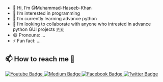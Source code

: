 - 👋 Hi, I’m @Muhammad-Haseeb-Khan
- 👀 I’m interested in programming
- 🌱 I’m currently learning advance python
- 💞️ I’m looking to collaborate with anyone who intrested in advance python GUI projects 🇵🇰
- 😄 Pronouns: ...
- ⚡ Fun fact: ...


## 📫 How to reach me :call_me_hand:


  <!-- ![signal-username-qr-code](https://github.com/user-attachments/assets/0c96b7f9-b5eb-48cc-aec3-6fb6ada83ffd) -->

 
   <div id="badges">

 <!-- Youtube Badge -->
  <a href="https://www.youtube.com/@itxx_hkvlogs4712">
    <img src="https://img.shields.io/badge/YouTube-red?style=for-the-badge&logo=youtube&logoColor=white" alt="Youtube Badge"/>
  </a>

<!-- Instagram Badge  -->
  <a href="https://www.instagram.com/haseeb.khan_official/">
    <img src="https://img.shields.io/badge/Instagram-purple?style=for-the-badge&logo=Instagram&logoColor=white" alt="Medium Badge"/>


  <!-- Face book badge  -->
<a href="https://web.facebook.com/loveis.live.75">
    <img src="https://img.shields.io/badge/My%20Profile-black?style=for-the-badge&logo=Facebook&logoColor=blue" alt="Facebook Badge"/>
  </a> 
  <!-- Twitter Badge  -->
  <a href="https://twitter.com/ai_phile">
    <img src="https://img.shields.io/badge/Twitter-blue?style=for-the-badge&logo=twitter&logoColor=white" alt="Twitter Badge"/>
  </a>

 
 
</div>


<!---
Muhammad-Haseeb-Khan/Muhammad-Haseeb-Khan is a ✨ special ✨ repository because its `README.md` (this file) appears on your GitHub profile.
You can click the Preview link to take a look at your changes.
--->
